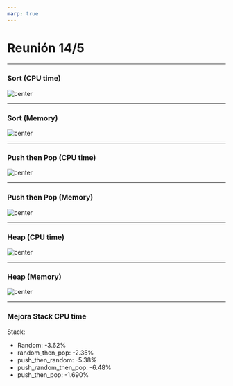 ```yaml
---
marp: true
---
```


# Reunión 14/5

---

### Sort (CPU time)

![center](sort__cpu_user.png)

---

### Sort (Memory)

![center](sort__memory.png)


---

### Push then Pop (CPU time)

![center](stack_push_then_pop_cpu_user.png)

---

### Push then Pop (Memory)

![center](stack_push_then_pop_memory.png)

---

### Heap (CPU time)

![center](heap__cpu_user.png)

---

### Heap (Memory)

![center](heap__memory.png)

---

### Mejora Stack CPU time

Stack:
* Random: -3.62%
* random_then_pop: -2.35%
* push_then_random: -5.38%
* push_random_then_pop: -6.48%
* push_then_pop: -1.690%
